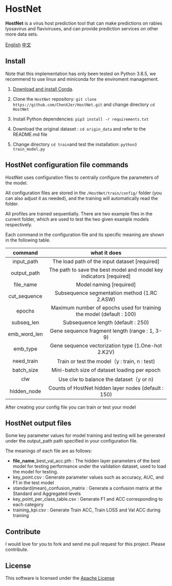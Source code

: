 # HostNet

**HostNet** is a virus host prediction tool that can make predictions on rabies lyssavirus and flaviviruses, and can provide prediction services on other more data sets.

[English](https://github.com/ChenXJer/HostNet) [中文](https://github.com/ChenXJer/HostNet/tree/main/README_ZH)

## Install

Note that this implementation has only been tested on Python 3.8.5, we recommend to use linux and miniconda for the enviroment management.

1. [Download and install Conda](https://conda.io/projects/conda/en/latest/user-guide/install/index.html).

2. Clone the `HostNet` repository: `git clone https://github.com/ChenXJer/HostNet.git` and change directory `cd HostNet`

3. Install Python dependencies: `pip3 install -r requirements.txt`
4. Download the original dataset : `cd origin_data` and refer to the README.md file
5. Change directory `cd train`and test the installation: `python3 train_model.py`

HostNet configuration file commands
---

HostNet uses configuration files to centrally configure the parameters of the model.

 All configuration files are stored in the `/HostNet/train/config/` folder (you can also adjust it as needed), and the training will automatically read the folder. 

All profiles are trained sequentially. There are two example files in the current folder, which are used to test the two given example models respectively.



Each command in the configuration file and its specific meaning are shown in the following table.

|   command    |                         what it does                         |
| :----------: | :----------------------------------------------------------: |
|  input_path  |        The load path of the input dataset [required]         |
| output_path  | The path to save the best model and model key indicators [required] |
|  file_name   |                   Model naming [required]                    |
| cut_sequence |         Subsequence segmentation method (1.RC 2.ASW)         |
|    epochs    | Maximum number of epochs used for training the model (default : 100) |
|  subseq_len  |              Subsequence length (default : 250)              |
| emb_word_len |        Gene sequence fragment length (range : 1, 3-9)        |
|   emb_type   |      Gene sequence vectorization type (1.One-hot 2.K2V)      |
|  need_train  |        Train or test the model（y : train, n : test)         |
|  batch_size  |         Mini-batch size of dataset loading per epoch         |
|     clw      |           Use clw to balance the dataset（y or n)            |
| hidden_node  |     Counts of HostNet hidden layer nodes (default : 150)     |



After creating your config file you can train or test your model

HostNet output files
---

Some key parameter values for model training and testing will be generated under the output_path path specified in your configuration file. 

The meanings of each file are as follows:

- **file_name**_best_val_acc.pth : The hidden layer parameters of the best model for testing performance under the vaildation dataset, used to load the model for testing.
- key_point.csv : Generate parameter values such as accuracy, AUC, and F1 in the test model
- standard(mean)_confusion_matrix : Generate a confusion matrix at the Standard and Aggregated levels
- key_point_per_class_table.csv : Generate F1 and ACC corresponding to each category
- training_kpi.csv : Generate Train ACC, Train LOSS and Val ACC during training

Contribute
---

I would love for you to fork and send me pull request for this project.
Please contribute.

License
---

This software is licensed under the [Apache License](http://www.apache.org/licenses/)

